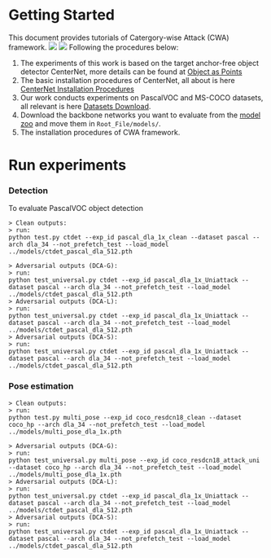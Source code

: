 # Getting Started
This document provides tutorials of Catergory-wise Attack (CWA) framework.
![](Category-wise%20Important%20Pixel%20Attack/fig1.png)
![](Category-wise%20Important%20Pixel%20Attack/fig2.png)
Following the procedures below:
1) The experiments of this work is based on the target anchor-free object detector CenterNet, more details can be found at [Object as Points](http://arxiv.org/abs/1904.07850)
2) The basic installation procedures of CenterNet, all about is here [CenterNet Installation Procedures](Category-wise%20Important%20Pixel%20Attack/INSTALL.md) 
3) Our work conducts experiments on PascalVOC and MS-COCO datasets, all relevant is here [Datasets Download](Category-wise%20Important%20Pixel%20Attack/DATA.md).
4)  Download the backbone  networks you want to evaluate from the [model zoo](Category-wise%20Important%20Pixel%20Attack/MODEL_ZOO.md) and move them in `Root_File/models/`. 
5) The installation procedures of CWA framework.


# Run experiments
### Detection
To evaluate PascalVOC object detection
~~~
> Clean outputs:
> run:
python test.py ctdet --exp_id pascal_dla_1x_clean --dataset pascal --arch dla_34 --not_prefetch_test --load_model ../models/ctdet_pascal_dla_512.pth
~~~
~~~
> Adversarial outputs (DCA-G):
> run:
python test_universal.py ctdet --exp_id pascal_dla_1x_Uniattack --dataset pascal --arch dla_34 --not_prefetch_test --load_model ../models/ctdet_pascal_dla_512.pth
> Adversarial outputs (DCA-L):
> run:
python test_universal.py ctdet --exp_id pascal_dla_1x_Uniattack --dataset pascal --arch dla_34 --not_prefetch_test --load_model ../models/ctdet_pascal_dla_512.pth
> Adversarial outputs (DCA-S):
> run:
python test_universal.py ctdet --exp_id pascal_dla_1x_Uniattack --dataset pascal --arch dla_34 --not_prefetch_test --load_model ../models/ctdet_pascal_dla_512.pth
~~~
### Pose estimation
~~~
> Clean outputs:
> run:
python test.py multi_pose --exp_id coco_resdcn18_clean --dataset coco_hp --arch dla_34 --not_prefetch_test --load_model ../models/multi_pose_dla_1x.pth
~~~


~~~
> Adversarial outputs (DCA-G):
> run:
python test_universal.py multi_pose --exp_id coco_resdcn18_attack_uni --dataset coco_hp --arch dla_34 --not_prefetch_test --load_model ../models/multi_pose_dla_1x.pth
> Adversarial outputs (DCA-L):
> run:
python test_universal.py ctdet --exp_id pascal_dla_1x_Uniattack --dataset pascal --arch dla_34 --not_prefetch_test --load_model ../models/ctdet_pascal_dla_512.pth
> Adversarial outputs (DCA-S):
> run:
python test_universal.py ctdet --exp_id pascal_dla_1x_Uniattack --dataset pascal --arch dla_34 --not_prefetch_test --load_model ../models/ctdet_pascal_dla_512.pth
~~~